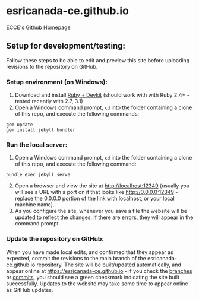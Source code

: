 # esricanada-ce.github.io
ECCE's [Github Homepage](https://esricanada-ce.github.io)

## Setup for development/testing:

Follow these steps to be able to edit and preview this site before uploading revisions to the repository on GitHub.

### Setup environment (on Windows):

1. Download and install [Ruby + Devkit](https://rubyinstaller.org/downloads/) (should work with with Ruby 2.4+ - tested recently with 2.7, 3.1)
2. Open a Windows command prompt, `cd` into the folder containing a clone of this repo, and execute the following commands:

```
gem update
gem install jekyll bundler
```

### Run the local server:

1. Open a Windows command prompt, `cd` into the folder containing a clone of this repo, and execute the following command:

```
bundle exec jekyll serve
```

2. Open a browser and view the site at [http://localhost:12349](http://localhost:12349) (usually you will see a URL with a port on it that looks like http://0.0.0.0:12349 - replace the 0.0.0.0 portion of the link with localhost, or your local machine name).
3. As you configure the site, whenever you save a file the website will be updated to reflect the changes.  If there are errors, they will appear in the command prompt.

### Update the repository on GitHub:

When you have made local edits, and confirmed that they appear as expected, commit the revisions to the main branch of the esricanada-ce.github.io repository.  The site will be built/updated automatically, and appear online at https://esricanada-ce.github.io - if you check the [branches](https://github.com/EsriCanada-CE/esricanada-ce.github.io/branches) or [commits](https://github.com/EsriCanada-CE/esricanada-ce.github.io/commits/master), you should see a green checkmark indicating the site built successfully.  Updates to the website may take some time to appear online as GitHub updates.
